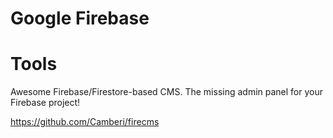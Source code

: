 # Google Firebase 

# Tools

Awesome Firebase/Firestore-based CMS. The missing admin panel for your Firebase project! 
 
https://github.com/Camberi/firecms
 
 